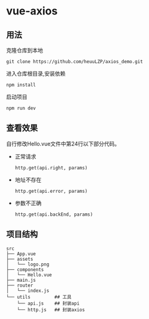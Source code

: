 # vue-axios

## 用法

克隆仓库到本地

```
git clone https://github.com/heuuLZP/axios_demo.git
```

进入仓库根目录,安装依赖
```
npm install
```

启动项目
```
npm run dev
```

## 查看效果

自行修改Hello.vue文件中第24行以下部分代码。

- 正常请求
  ```
  http.get(api.right, params)
  ```
- 地址不存在
  ```
  http.get(api.error, params)
  ```
- 参数不正确
  ```
  http.get(api.backEnd, params)
  ```

## 项目结构

```
src
├── App.vue
├── assets
│   └── logo.png
├── components
│   └── Hello.vue
├── main.js
├── router
│   └── index.js
└── utils         ## 工具
    └── api.js    ## 封装api
    └── http.js   ## 封装axios
```
